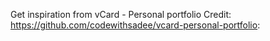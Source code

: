 Get inspiration from vCard - Personal portfolio
Credit: https://github.com/codewithsadee/vcard-personal-portfolio:
